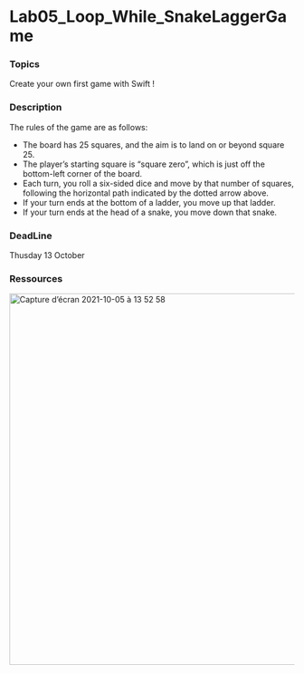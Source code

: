 # Lab05_Loop_While_SnakeLaggerGame

###  Topics

Create your own first game with Swift ! 

### Description

The rules of the game are as follows:

* The board has 25 squares, and the aim is to land on or beyond square 25.
* The player’s starting square is “square zero”, which is just off the bottom-left corner of the board.
* Each turn, you roll a six-sided dice and move by that number of squares, following the horizontal path indicated by the dotted arrow above.
* If your turn ends at the bottom of a ladder, you move up that ladder.
* If your turn ends at the head of a snake, you move down that snake.

### DeadLine

Thusday 13 October

### Ressources

<img width="656" alt="Capture d’écran 2021-10-05 à 13 52 58" src="https://user-images.githubusercontent.com/6766037/136010844-b4c90dc7-1b36-48ce-b54e-3f803ec72313.png">

